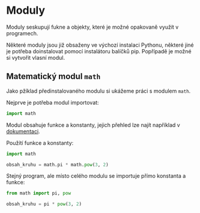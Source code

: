 # Moduly

Moduly seskupují fukne a objekty, které je možné opakovaně využít v programech.

Některé moduly jsou již obsaženy ve výchozí instalaci Pythonu, některé jiné je potřeba doinstalovat pomocí instalátoru balíčků pip. Popřípadě je možné si vytvořit vlasní modul.

## Matematický modul `math`

Jako pžíklad předinstalovaného modulu si ukážeme práci s modulem `math`.

Nejprve je potřeba modul importovat:

```python
import math
```

Modul obsahuje funkce a konstanty, jejich přehled lze najít například v [dokumentaci](https://docs.python.org/3/library/math.html).

Použítí funkce a konstanty:

```python
import math

obsah_kruhu = math.pi * math.pow(3, 2)
```

Stejný program, ale místo celého modulu se importuje přímo konstanta a funkce:

```python
from math import pi, pow

obsah_kruhu = pi * pow(3, 2)
```
